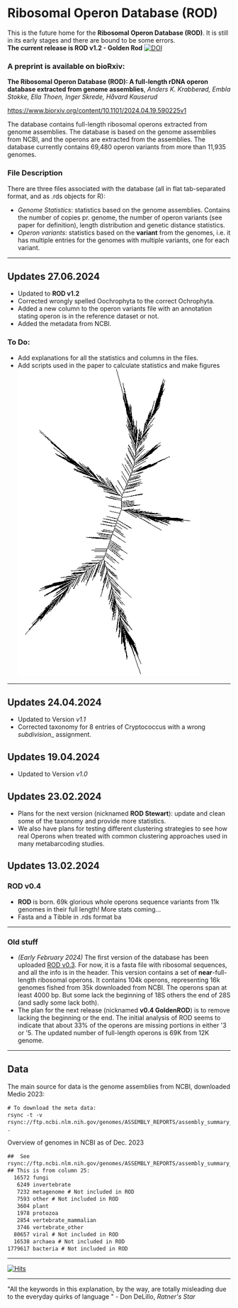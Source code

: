 #  Ribosomal Operon Database (ROD)

This is the future home for the **Ribosomal Operon Database (ROD)**.  It is still in its early stages and there are bound to be some errors.  
**The current release is ROD v1.2 - Golden Rod**
[![DOI](https://zenodo.org/badge/DOI/10.5281/zenodo.11060492.svg)][def]

### A preprint is available on bioRxiv: 
**The Ribosomal Operon Database (ROD): A full-length rDNA operon database extracted from genome assemblies**, _Anders K. Krabberød, Embla Stokke, Ella Thoen, Inger Skrede, Håvard Kauserud_

https://www.biorxiv.org/content/10.1101/2024.04.19.590225v1

The database contains full-length ribosomal operons extracted from genome assemblies. The database is based on the genome assemblies from NCBI, and the operons are extracted from the assemblies. The database currently contains 69,480 operon variants from more than 11,935 genomes. 

### File Description
There are three files associated with the database (all in flat tab-separated format, and as .rds objects for R):
- _Genome Statistics_: statistics based on the genome assemblies. Contains the number of copies pr. genome, the number of operon variants (see paper for definition), length distribution and genetic distance statistics. 
- _Operon variants_: statistics based on the **variant** from the genomes, i.e. it has multiple entries for the genomes with multiple variants, one for each variant.   
  


---


## Updates 27.06.2024
-  Updated to **ROD v1.2**
-  Corrected wrongly spelled Oochrophyta to the correct Ochrophyta.
-  Added a new column to the operon variants file with an annotation stating operon is in the reference dataset or not.
-  Added the metadata from NCBI.
### To Do: 
- Add explanations for all the statistics and columns in the files.
- Add scripts used in the paper to calculate statistics and make figures
![./Images/ROD_v1.0.png][def2]
---
## Updates 24.04.2024
-  Updated to Version *v1.1*
-  Corrected taxonomy for 8 entries of Cryptococcus with a wrong _subdivision__ assignment. 

## Updates 19.04.2024
- Updated to Version *v1.0*
## Updates 23.02.2024
- Plans for the next version (nicknamed **ROD Stewart**): update and clean some of the taxonomy and provide more statistics.
- We also have plans for testing different clustering strategies to see how real Operons when treated with common clustering approaches used in many metabarcoding studies. 
## Updates 13.02.2024 
### ROD v0.4
- **ROD** is born. 69k glorious whole operons sequence variants from 11k genomes in their full length! More stats coming...  
- Fasta and a Tibble in .rds format 
ba
---
### Old stuff
- *(Early February 2024)* The first version of the database has been uploaded [ROD v0.3](./ROD_v0.3.fasta.gz). For now, it is a fasta file with ribosomal sequences, and all the info is in the header. This version contains a set of **near**-full-length ribosomal operons. It contains 104k operons, representing 16k genomes fished from 35k downloaded from NCBI. The operons span at least 4000 bp. But some lack the beginning of 18S others the end of 28S (and sadly some lack both). 
-  The plan for the next release (nicknamed **v0.4 GoldenROD**) is to remove lacking the beginning or the end. 
The initial analysis of ROD seems to indicate that about 33% of the operons are missing portions in either '3 or '5. The updated number of full-length operons is 69K from 12K genome.
***

## Data 
The main source for data is the genome assemblies from NCBI, downloaded Medio 2023: 
```
# To download the meta data: 
rsync -t -v rsync://ftp.ncbi.nlm.nih.gov/genomes/ASSEMBLY_REPORTS/assembly_summary_genbank.txt .
```

Overview of genomes in NCBI as of Dec. 2023

```
##  See rsync://ftp.ncbi.nlm.nih.gov/genomes/ASSEMBLY_REPORTS/assembly_summary_genbank.txt
## This is from column 25: 
  16572 fungi
   6249 invertebrate
   7232 metagenome # Not included in ROD
   7593 other # Not included in ROD
   3604 plant
   1978 protozoa
   2854 vertebrate_mammalian
   3746 vertebrate_other
  80657 viral # Not included in ROD
  16538 archaea # Not included in ROD
1779617 bacteria # Not included in ROD

```

***


[![Hits](https://hits.seeyoufarm.com/api/count/incr/badge.svg?url=https%3A%2F%2Fgithub.com%2Fkrabberod%2FROD&count_bg=%2379C83D&title_bg=%23555555&icon=&icon_color=%23E7E7E7&title=hits&edge_flat=false)](https://hits.seeyoufarm.com)

--- 

"All the keywords in this explanation, by the way, are totally misleading due to the everyday quirks of language " - Don DeLillo, <i> Ratner's Star </i>

[def]: https://doi.org/10.5281/zenodo.11060492
[def2]: ./Images/ROD_v1.0.png